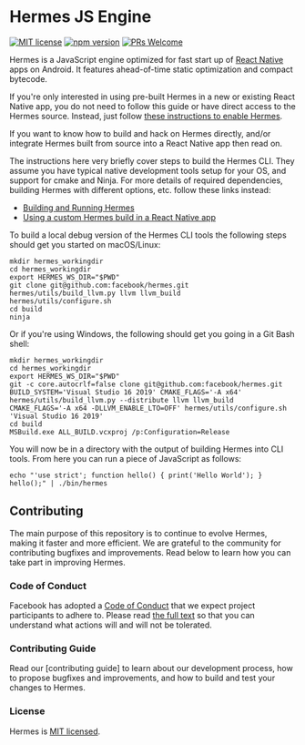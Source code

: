 # Hermes JS Engine
[![MIT license](https://img.shields.io/badge/license-MIT-blue.svg)](https://github.com/facebook/hermes/blob/master/LICENSE)
[![npm version](https://img.shields.io/npm/v/hermesvm.svg?style=flat)](https://www.npmjs.com/package/hermesvm)
[![PRs Welcome](https://img.shields.io/badge/PRs-welcome-brightgreen.svg)](https://github.com/facebook/hermes/blob/master/CONTRIBUTING.md)

Hermes is a JavaScript engine optimized for fast start up of [React Native](https://facebook.github.io/react-native/) apps on Android. It features ahead-of-time static optimization and compact bytecode.

If you're only interested in using pre-built Hermes in a new or existing React Native app, you do not need to follow this guide or have direct access to the Hermes source. Instead, just follow [these instructions to enable Hermes](https://facebook.github.io/react-native/docs/hermes).

If you want to know how to build and hack on Hermes directly, and/or integrate Hermes built from source into a React Native app then read on.

The instructions here very briefly cover steps to build the Hermes CLI. They assume you have typical native development tools setup for your OS, and support for cmake and Ninja. For more details of required dependencies, building Hermes with different options, etc. follow these links instead:

* [Building and Running Hermes](doc/BuildingAndRunning.md)
* [Using a custom Hermes build in a React Native app](doc/ReactNativeIntegration.md)

To build a local debug version of the Hermes CLI tools the following steps should get you started on macOS/Linux:

```shell
mkdir hermes_workingdir
cd hermes_workingdir
export HERMES_WS_DIR="$PWD"
git clone git@github.com:facebook/hermes.git
hermes/utils/build_llvm.py llvm llvm_build
hermes/utils/configure.sh
cd build
ninja
```

Or if you're using Windows, the following should get you going in a Git Bash shell:

```shell
mkdir hermes_workingdir
cd hermes_workingdir
export HERMES_WS_DIR="$PWD"
git -c core.autocrlf=false clone git@github.com:facebook/hermes.git
BUILD_SYSTEM='Visual Studio 16 2019' CMAKE_FLAGS='-A x64' hermes/utils/build_llvm.py --distribute llvm llvm_build
CMAKE_FLAGS='-A x64 -DLLVM_ENABLE_LTO=OFF' hermes/utils/configure.sh 'Visual Studio 16 2019'
cd build
MSBuild.exe ALL_BUILD.vcxproj /p:Configuration=Release
```

You will now be in a directory with the output of building Hermes into CLI tools. From here you can run a piece of JavaScript as follows:

```shell
echo "'use strict'; function hello() { print('Hello World'); } hello();" | ./bin/hermes
```

## Contributing

The main purpose of this repository is to continue to evolve Hermes, making it faster and more efficient. We are grateful to the community for contributing bugfixes and improvements. Read below to learn how you can take part in improving Hermes.

### Code of Conduct

Facebook has adopted a [Code of Conduct](./CODE_OF_CONDUCT.md) that we expect project participants to adhere to. Please read [the full text](https://code.fb.com/codeofconduct) so that you can understand what actions will and will not be tolerated.

### Contributing Guide

Read our [contributing guide] to learn about our development process, how to propose bugfixes and improvements, and how to build and test your changes to Hermes.

### License

Hermes is [MIT licensed](./LICENSE).
